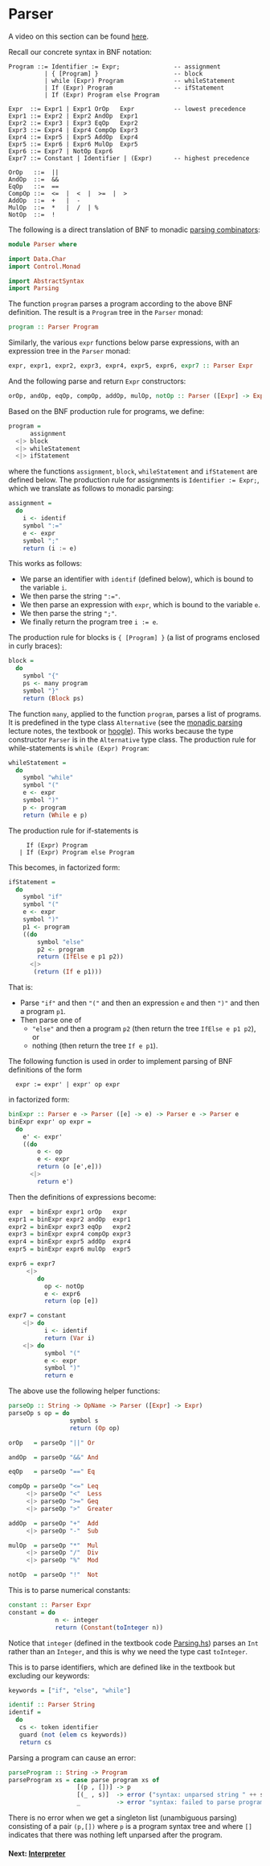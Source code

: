 # Parser

A video on this section can be found [here](https://bham.cloud.panopto.eu/Panopto/Pages/Viewer.aspx?id=2b11842f-958c-48c6-bf16-ac85012ed0f0).

Recall our concrete syntax in BNF notation:
```
Program ::= Identifier := Expr;               -- assignment
          | { [Program] }                     -- block
          | while (Expr) Program              -- whileStatement
          | If (Expr) Program                 -- ifStatement
          | If (Expr) Program else Program

Expr  ::= Expr1 | Expr1 OrOp   Expr           -- lowest precedence
Expr1 ::= Expr2 | Expr2 AndOp  Expr1
Expr2 ::= Expr3 | Expr3 EqOp   Expr2
Expr3 ::= Expr4 | Expr4 CompOp Expr3
Expr4 ::= Expr5 | Expr5 AddOp  Expr4
Expr5 ::= Expr6 | Expr6 MulOp  Expr5
Expr6 ::= Expr7 | NotOp Expr6
Expr7 ::= Constant | Identifier | (Expr)      -- highest precedence

OrOp   ::=  ||
AndOp  ::=  &&
EqOp   ::=  ==
CompOp ::=  <=  |  <  |  >=  |  >
AddOp  ::=  +   |  -
MulOp  ::=  *   |  /  | %
NotOp  ::=  !
```
The following is a direct translation of BNF to monadic [parsing combinators](/files/LectureNotes/Sections/monads.md#monadic-parsing):
```haskell
module Parser where

import Data.Char
import Control.Monad

import AbstractSyntax
import Parsing
```
The function `program` parses a program according to the above BNF definition. The result is a `Program` tree in the `Parser` monad:
```haskell
program :: Parser Program
```
Similarly, the various `expr` functions below parse expressions, with an expression tree  in the `Parser` monad:
```haskell
expr, expr1, expr2, expr3, expr4, expr5, expr6, expr7 :: Parser Expr
```
And the following parse and return `Expr` constructors:
```haskell
orOp, andOp, eqOp, compOp, addOp, mulOp, notOp :: Parser ([Expr] -> Expr)
```
Based on the BNF production rule for programs, we define:
```haskell
program =
      assignment
  <|> block
  <|> whileStatement
  <|> ifStatement
```
where the functions `assignment`, `block`, `whileStatement` and `ifStatement` are defined below. The production rule for assignments is `Identifier := Expr;`, which we translate as follows to monadic parsing:
```haskell
assignment =
  do
    i <- identif
    symbol ":="
    e <- expr
    symbol ";"
    return (i := e)
```
This works as follows:
 * We parse an identifier with `identif` (defined below), which is bound to the variable `i`.
 * We then parse the string `":="`.
 * We then parse an expression with `expr`, which is bound to the variable `e`.
 * We then parse the string `";"`.
 * We finally return the program tree `i := e`.

The production rule for blocks is `{ [Program] }` (a list of programs enclosed in curly braces):
```haskell
block =
  do
    symbol "{"
    ps <- many program
    symbol "}"
    return (Block ps)
```
The function `many`, applied to the function `program`, parses a list of programs. It is predefined in the type class `Alternative` (see the [monadic parsing](/LectureNotes/Sections/monads.md#monadic-parsing) lecture notes, the textbook or [hoogle](http://hackage.haskell.org/package/base-4.10.0.0/docs/Control-Applicative.html#v:many)). This works because the type constructor `Parser` is in the `Alternative` type class.
The production rule for while-statements is `while (Expr) Program`:
```haskell
whileStatement =
  do
    symbol "while"
    symbol "("
    e <- expr
    symbol ")"
    p <- program
    return (While e p)
```
The production rule for if-statements is
```
     If (Expr) Program
   | If (Expr) Program else Program
```
This becomes, in factorized form:
```haskell
ifStatement =
  do
    symbol "if"
    symbol "("
    e <- expr
    symbol ")"
    p1 <- program
    ((do
        symbol "else"
        p2 <- program
        return (IfElse e p1 p2))
      <|>
       (return (If e p1)))
```
That is:
  * Parse `"if"` and then `"("` and then an expression `e` and then `")"` and then a program `p1`.
  * Then parse one of
      * `"else"` and then a program `p2` (then return the tree `IfElse e p1 p2`), or
      * nothing (then return the tree `If e p1`).

The following function is used in order to implement parsing of BNF definitions of the form
```
  expr := expr' | expr' op expr
```
in factorized form:
```haskell
binExpr :: Parser e -> Parser ([e] -> e) -> Parser e -> Parser e
binExpr expr' op expr =
  do
    e' <- expr'
    ((do
        o <- op
        e <- expr
        return (o [e',e]))
      <|>
        return e')
```
Then the definitions of expressions become:
```haskell
expr  = binExpr expr1 orOp   expr
expr1 = binExpr expr2 andOp  expr1
expr2 = binExpr expr3 eqOp   expr2
expr3 = binExpr expr4 compOp expr3
expr4 = binExpr expr5 addOp  expr4
expr5 = binExpr expr6 mulOp  expr5

expr6 = expr7
     <|>
        do
          op <- notOp
          e <- expr6
          return (op [e])

expr7 = constant
    <|> do
          i <- identif
          return (Var i)
    <|> do
          symbol "("
          e <- expr
          symbol ")"
          return e
```
The above use the following helper functions:
```haskell
parseOp :: String -> OpName -> Parser ([Expr] -> Expr)
parseOp s op = do
                 symbol s
                 return (Op op)

orOp   = parseOp "||" Or

andOp  = parseOp "&&" And

eqOp   = parseOp "==" Eq

compOp = parseOp "<=" Leq
     <|> parseOp "<"  Less
     <|> parseOp ">=" Geq
     <|> parseOp ">"  Greater

addOp  = parseOp "+"  Add
     <|> parseOp "-"  Sub

mulOp  = parseOp "*"  Mul
     <|> parseOp "/"  Div
     <|> parseOp "%"  Mod

notOp  = parseOp "!"  Not
```
This is to parse numerical constants:
```haskell
constant :: Parser Expr
constant = do
             n <- integer
             return (Constant(toInteger n))
```
Notice that `integer` (defined in the textbook code [Parsing.hs](REPO/COMP-SCI/Y2S1%20Func%20Prog/fp-learning-2023-main/files/LectureNotes/Sections/interpreter/Parsing.hs)) parses an `Int` rather than an `Integer`, and this is why we need the type cast `toInteger`.

This is to parse identifiers, which are defined like in the textbook but excluding our keywords:
```haskell
keywords = ["if", "else", "while"]

identif :: Parser String
identif =
  do
   cs <- token identifier
   guard (not (elem cs keywords))
   return cs
```
Parsing a program can cause an error:
```haskell
parseProgram :: String -> Program
parseProgram xs = case parse program xs of
                   [(p , [])] -> p
                   [(_ , s)]  -> error ("syntax: unparsed string " ++ s)
                   _          -> error "syntax: failed to parse program"
```
There is no error when we get a singleton list (unambiguous parsing) consisting of a pair `(p,[])` where `p` is a program syntax tree and where `[]` indicates that there was nothing left unparsed after the program.

#### Next: [Interpreter](Interpreter.md)
